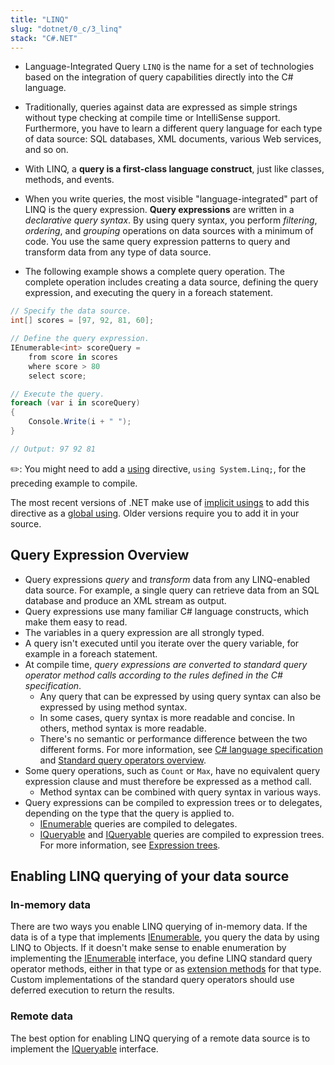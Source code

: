 ```yaml
---
title: "LINQ"
slug: "dotnet/0_c/3_linq"
stack: "C#.NET"
---
```


- Language-Integrated Query `LINQ` is the name for a set of technologies based on the integration of query capabilities directly into the C# language.

- Traditionally, queries against data are expressed as simple strings without type checking at compile time or IntelliSense support. Furthermore, you have to learn a different query language for each type of data source: SQL databases, XML documents, various Web services, and so on.

- With LINQ, a **query is a first-class language construct**, just like classes, methods, and events.

- When you write queries, the most visible "language-integrated" part of LINQ is the query expression. **Query expressions** are written in a _declarative query syntax_. By using query syntax, you perform _filtering_, _ordering_, and _grouping_ operations on data sources with a minimum of code. You use the same query expression patterns to query and transform data from any type of data source.

- The following example shows a complete query operation. The complete operation includes creating a data source, defining the query expression, and executing the query in a foreach statement.

```csharp
// Specify the data source.
int[] scores = [97, 92, 81, 60];

// Define the query expression.
IEnumerable<int> scoreQuery =
    from score in scores
    where score > 80
    select score;

// Execute the query.
foreach (var i in scoreQuery)
{
    Console.Write(i + " ");
}

// Output: 97 92 81
```

✏️: You might need to add a [using](https://learn.microsoft.com/en-us/dotnet/csharp/language-reference/keywords/using-directive) directive, `using System.Linq;`, for the preceding example to compile.

The most recent versions of .NET make use of [implicit usings](https://learn.microsoft.com/en-us/dotnet/core/project-sdk/overview#implicit-using-directives) to add this directive as a [global using](https://learn.microsoft.com/en-us/dotnet/csharp/language-reference/keywords/using-directive#global-modifier). Older versions require you to add it in your source.

## Query Expression Overview

- Query expressions _query_ and _transform_ data from any LINQ-enabled data source. For example, a single query can retrieve data from an SQL database and produce an XML stream as output.
- Query expressions use many familiar C# language constructs, which make them easy to read.
- The variables in a query expression are all strongly typed.
- A query isn't executed until you iterate over the query variable, for example in a foreach statement.
- At compile time, _query expressions are converted to standard query operator method calls according to the rules defined in the C# specification_.
  - Any query that can be expressed by using query syntax can also be expressed by using method syntax.
  - In some cases, query syntax is more readable and concise. In others, method syntax is more readable.
  - There's no semantic or performance difference between the two different forms. For more information, see [C# language specification](https://learn.microsoft.com/en-us/dotnet/csharp/language-reference/language-specification/expressions#1220-query-expressions) and [Standard query operators overview](https://learn.microsoft.com/en-us/dotnet/csharp/linq/standard-query-operators/).
- Some query operations, such as `Count` or `Max`, have no equivalent query expression clause and must therefore be expressed as a method call.
  - Method syntax can be combined with query syntax in various ways.
- Query expressions can be compiled to expression trees or to delegates, depending on the type that the query is applied to.
  - [IEnumerable<T>](https://learn.microsoft.com/en-us/dotnet/api/system.collections.generic.ienumerable-1) queries are compiled to delegates.
  - [IQueryable](https://learn.microsoft.com/en-us/dotnet/api/system.linq.iqueryable) and [IQueryable<T>](https://learn.microsoft.com/en-us/dotnet/api/system.linq.iqueryable-1) queries are compiled to expression trees. For more information, see [Expression trees](https://learn.microsoft.com/en-us/dotnet/csharp/advanced-topics/expression-trees).

## Enabling LINQ querying of your data source

### In-memory data

There are two ways you enable LINQ querying of in-memory data. If the data is of a type that implements [IEnumerable<T>](https://learn.microsoft.com/en-us/dotnet/api/system.collections.generic.ienumerable-1), you query the data by using LINQ to Objects. If it doesn't make sense to enable enumeration by implementing the [IEnumerable<T>](https://learn.microsoft.com/en-us/dotnet/api/system.collections.generic.ienumerable-1) interface, you define LINQ standard query operator methods, either in that type or as [extension methods](https://learn.microsoft.com/en-us/dotnet/csharp/programming-guide/classes-and-structs/extension-methods) for that type. Custom implementations of the standard query operators should use deferred execution to return the results.

### Remote data

The best option for enabling LINQ querying of a remote data source is to implement the [IQueryable<T>](https://learn.microsoft.com/en-us/dotnet/api/system.linq.iqueryable-1) interface.
